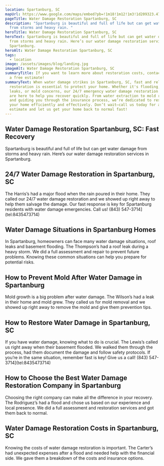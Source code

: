 ```yaml
---
location: Spartanburg, SC
mapUrl: https://www.google.com/maps/embed?pb=!1m18!1m12!1m3!1d209323.4799223065!2d-82.0899377175778!3d34.939577319474395!2m3!1f0!2f0!3f0!3m2!1i1024!2i768!4f13.1!3m3!1m2!1s0x88579e19a697460b%3A0x5b8b2838cada7ec9!2sSpartanburg%2C%20SC%2C%20USA!5e0!3m2!1sen!2sph!4v1728665302515!5m2!1sen!2sph
pageTitle: Water Damage Restoration Spartanburg, SC
description: "Spartanburg is beautiful and full of life but can get water damage
  from storms and heavy rain. "
heroTitle: Water Damage Restoration Spartanburg, SC
heroText: Spartanburg is beautiful and full of life but can get water damage
  from storms and heavy rain. Here’s our water damage restoration services in
  Spartanburg.
heroAlt: Water Damage Restoration Spartanburg, SC
tags:
  - location
image: /assets/images/blog/landing.jpg
imageAlt: Water Damage Restoration Spartanburg, SC
summaryTitle: If you want to learn more about restoration costs, contact us for
  a free estimate!
summaryText: When water damage strikes in Spartanburg, SC, fast and reliable
  restoration is essential to protect your home. Whether it's flooding, roof
  leaks, or mold concerns, our 24/7 emergency water damage restoration services
  are here to help you recover quickly. From water extraction to mold removal
  and guiding you through the insurance process, we’re dedicated to restoring
  your home efficiently and effectively. Don’t wait—call us today for a free
  estimate and let us get your home back to normal fast!
---
```

## Water Damage Restoration Spartanburg, SC: Fast Recovery

Spartanburg is beautiful and full of life but can get water damage from storms and heavy rain. Here’s our water damage restoration services in Spartanburg.



## 24/7 Water Damage Restoration in Spartanburg, SC

The Harris’s had a major flood when the rain poured in their home. They called our 24/7 water damage restoration and we showed up right away to help them salvage the damage. Our fast response is key for Spartanburg residents with water damage emergencies. Call us! (843) 547-3714](tel:8435473714)



## Water Damage Situations in Spartanburg Homes

In Spartanburg, homeowners can face many water damage situations, roof leaks and basement flooding. The Thompson’s had a roof leak during a heavy storm. We did a full assessment and repair to prevent future problems. Knowing these common situations can help you prepare for potential risks.



## How to Prevent Mold After Water Damage in Spartanburg

Mold growth is a big problem after water damage. The Wilson’s had a leak in their home and mold grew. They called us for mold removal and we showed up right away to remove the mold and give them prevention tips. 



## How to Restore Water Damage in Spartanburg, SC

If you have water damage, knowing what to do is crucial. The Lewis’s called us right away when their basement flooded. We walked them through the process, had them document the damage and follow safety protocols. If you’re in the same situation, remember fast is key! Give us a call! (843) 547-3714](tel:8435473714)



## How to Choose the Best Water Damage Restoration Company in Spartanburg

Choosing the right company can make all the difference in your recovery. The Rodriguez’s had a flood and chose us based on our experience and local presence. We did a full assessment and restoration services and got them back to normal. 

## Water Damage Restoration Costs in Spartanburg, SC

Knowing the costs of water damage restoration is important. The Carter’s had unexpected expenses after a flood and needed help with the financial side. We gave them a breakdown of the costs and insurance options.
